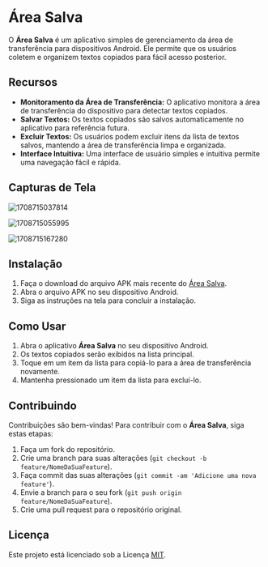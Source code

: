 
# Área Salva

O **Área Salva** é um aplicativo simples de gerenciamento da área de transferência para dispositivos Android. Ele permite que os usuários coletem e organizem textos copiados para fácil acesso posterior.

## Recursos

- **Monitoramento da Área de Transferência:** O aplicativo monitora a área de transferência do dispositivo para detectar textos copiados.
- **Salvar Textos:** Os textos copiados são salvos automaticamente no aplicativo para referência futura.
- **Excluir Textos:** Os usuários podem excluir itens da lista de textos salvos, mantendo a área de transferência limpa e organizada.
- **Interface Intuitiva:** Uma interface de usuário simples e intuitiva permite uma navegação fácil e rápida.

## Capturas de Tela

![1708715037814](image/README/1708715037814.png)

![1708715055995](image/README/1708715055995.png)

![1708715167280](image/README/1708715167280.png)


## Instalação

1. Faça o download do arquivo APK mais recente do [Área Salva](link_para_download_do_apk).
2. Abra o arquivo APK no seu dispositivo Android.
3. Siga as instruções na tela para concluir a instalação.

## Como Usar

1. Abra o aplicativo **Área Salva** no seu dispositivo Android.
2. Os textos copiados serão exibidos na lista principal.
3. Toque em um item da lista para copiá-lo para a área de transferência novamente.
4. Mantenha pressionado um item da lista para excluí-lo.

## Contribuindo

Contribuições são bem-vindas! Para contribuir com o **Área Salva**, siga estas etapas:

1. Faça um fork do repositório.
2. Crie uma branch para suas alterações (`git checkout -b feature/NomeDaSuaFeature`).
3. Faça commit das suas alterações (`git commit -am 'Adicione uma nova feature'`).
4. Envie a branch para o seu fork (`git push origin feature/NomeDaSuaFeature`).
5. Crie uma pull request para o repositório original.

## Licença

Este projeto está licenciado sob a Licença [MIT](https://www.mit.edu/~amini/LICENSE.md).
